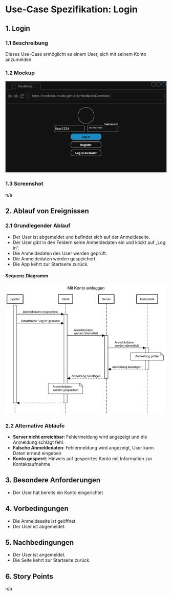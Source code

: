 # Use-Case Spezifikation: Login

## 1. Login

### 1.1 Beschreibung

Dieses Use-Case ermöglicht es einem User, sich mit seinem Konto anzumelden.

### 1.2 Mockup

![login_mockup](./login_mockup.drawio.png "login_mockup")

### 1.3 Screenshot

n/a

## 2. Ablauf von Ereignissen

### 2.1 Grundlegender Ablauf

- Der User ist abgemeldet und befindet sich auf der Anmeldeseite.
- Der User gibt in den Feldern seine Anmeldedaten ein und klickt auf „Log in“.
- Die Anmeldedaten des User werden geprüft.
- Die Anmeldedaten werden gespeichert
- Die App kehrt zur Startseite zurück.

#### Sequenz Diagramm

![login_sequence](./login_sequence.png "login_sequence")

### 2.2 Alternative Abläufe

- **Server nicht erreichbar**: Fehlermeldung wird angezeigt und die Anmeldung schlägt fehl.
- **Falsche Anmeldedaten**: Fehlermeldung wird angezeigt, User kann Daten erneut eingeben
- **Konto gesperrt**: Hinweis auf gesperrtes Konto mit Information zur Kontaktaufnahme

## 3. Besondere Anforderungen

- Der User hat bereits ein Konto eingerichtet

## 4. Vorbedingungen

- Die Anmeldeseite ist geöffnet.
- Der User ist abgemeldet.

## 5. Nachbedingungen

- Der User ist angemeldet.
- Die Seite kehrt zur Startseite zurück.

## 6. Story Points

n/a
